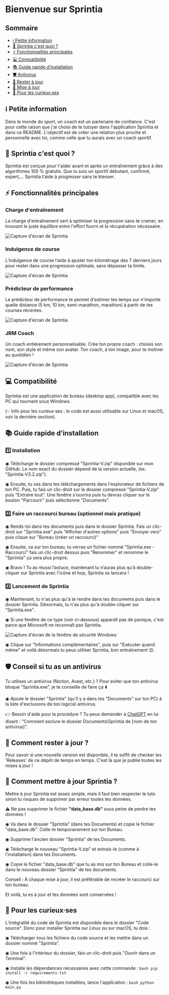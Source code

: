 # Bienvenue sur Sprintia

## Sommaire
- [ℹ️ Petite information](#ℹ️-petite-information)
- [📌 Sprintia c'est quoi ?](#-sprintia-cest-quoi-)
- [⚡ Fonctionnalités principales](#-fonctionnalités-principales)
- [💻 Compatibilité](#-compatibilité)
- [📚 Guide rapide d’installation](#-guide-rapide-dinstallation)
- [🛡️ Antivirus](#️-conseil-si-tu-as-un-antivirus)
- [🔔 Rester à jour](#-comment-rester-à-jour-)
- [🔄️ Mise à jour](#️-comment-mettre-à-jour-Sprintia-)
- [🤔 Pour les curieux·ses](#-pour-les-curieuxses)

## ℹ️ Petite information

Dans le monde du sport, un coach est un partenaire de confiance. C'est pour cette raison que j'ai choisi de te tutoyer dans l'application Sprintia et dans ce README. L'objectif est de créer une relation plus proche et personnelle avec toi, comme celle que tu aurais avec un coach sportif.

## 📌 Sprintia c'est quoi ?

Sprintia est conçue pour t'aider avant et après un entraînement grâce à des algorithmes 100 % gratuits. Que tu sois un sportif débutant, confirmé, expert,... Sprintia t’aide à progresser sans te blesser.

## ⚡ Fonctionnalités principales

### Charge d'entraînement
La charge d'entraînement sert à optimiser ta progression sans te cramer, en trouvant le juste équilibre entre l'effort fourni et la récupération nécessaire.

![Capture d'écran de Sprintia](<Images/Charge d'entraînement.png>)

### Indulgence de course
L’indulgence de course t’aide à ajuster ton kilométrage des 7 derniers jours pour rester dans une progression optimale, sans dépasser ta limite.

![Capture d'écran de Sprintia](<Images/Indulgence de course.png>)

### Prédicteur de performance
Le prédicteur de performance te permet d'estimer tes temps sur n'importe quelle distance (5 km, 10 km, semi-marathon, marathon) à partir de tes courses récentes.

![Capture d'écran de Sprintia](<Images/Prédicteur de performance.png>)

### JRM Coach
Un coach entièrement personnalisable. Crée ton propre coach : choisis son nom, son style et même son avatar. Ton coach, à ton image, pour te motiver au quotidien !

![Capture d'écran de Sprintia](<Images/JRM Coach.png>)

## 💻 Compatibilité

Sprintia est une application de bureau (desktop app), compatible avec les PC qui tournent sous Windows.

(💡 Info pour les curieux·ses : le code est aussi utilisable sur Linux et macOS, voir la dernière section).

## 📚 Guide rapide d’installation

### 1️⃣ Installation

◉ Télécharge le dossier compressé "Sprintia-V.zip" disponible sur mon GitHub. Le nom exact du dossier dépend de la version actuelle, (ex. "Sprintia-V3.2.zip").

◉ Ensuite, tu vas dans tes téléchargements dans l'explorateur de fichiers de ton PC. Puis, tu fais un clic-droit sur le dossier compressé "Sprintia-V.zip" puis "Extraire tout". Une fenêtre s'ouvrira puis tu devras cliquer sur le bouton "Parcourir" puis sélectionne "Documents".

### 2️⃣ Faire un raccourci bureau (optionnel mais pratique)

◉ Rends-toi dans tes documents puis dans le dossier Sprintia. Fais un clic-droit sur "Sprintia.exe" puis "Afficher d'autres options" puis "Envoyer vers" puis clique sur "Bureau (créer un raccourci)"

◉ Ensuite, va sur ton bureau, tu verras un fichier nommé "Sprintia.exe - Raccourci" fais un clic-droit dessus puis "Renommer" et renomme le "Sprintia" ça sera plus propre.

◉ Bravo ! Tu as réussi l’astuce, maintenant tu n’auras plus qu’à double-cliquer sur Sprintia avec l'icône et hop, Sprintia se lancera !

### 3️⃣ Lancement de Sprintia

◉ Maintenant, tu n'as plus qu'à te rendre dans tes documents puis dans le dossier Sprintia. Désormais, tu n'as plus qu'à double-cliquer sur "Sprintia.exe".

◉ Si une fenêtre de ce type (voir ci-dessous) apparaît pas de panique, c'est parce que Microsoft ne reconnaît pas Sprintia.

![Capture d'écran de la fenêtre de sécurité Windows](<Images/Windows Security.png>)

◉ Clique sur "Informations complémentaires", puis sur "Exécuter quand même" et voilà désormais tu peux utiliser Sprintia, bon entraînement 😉.

## 🛡️ Conseil si tu as un antivirus 

Tu utilises un antivirus (Norton, Avast, etc.) ? Pour éviter que ton antivirus bloque "Sprintia.exe", je te conseille de faire ça ⬇️

◉ Ajoute le dossier "Sprintia" (qu'il y a dans tes "Documents" sur ton PC) à la liste d'exclusions de ton logiciel antivirus.

👉 Besoin d'aide pour la procédure ? Tu peux demander à [ChatGPT](https://chatgpt.com/) en lui disant : "Comment exclure le dossier Documents\Sprintia de [nom de ton antivirus]".

## 🔔 Comment rester à jour ?

Pour savoir si une nouvelle version est disponible, il te suffit de checker les 'Releases' de ce dépôt de temps en temps. C'est là que je publie toutes les mises à jour !

## 🔄️ Comment mettre à jour Sprintia ?

Mettre à jour Sprintia est assez simple, mais il faut bien respecter le tuto sinon tu risques de supprimer par erreur toutes tes données.

⚠️ Ne pas supprimer le fichier **"data_base.db"** sous peine de perdre tes données !

◉ Va dans le dossier "Sprintia" (dans tes Documents) et copie le fichier "data_base.db". Colle-le temporairement sur ton Bureau.

◉ Supprime l'ancien dossier "Sprintia" de tes Documents.

◉ Télécharge le nouveau "Sprintia-V.zip" et extrais-le (comme à l'installation) dans tes Documents.

◉ Copie le fichier "data_base.db" que tu as mis sur ton Bureau et colle-le dans le nouveau dossier "Sprintia" de tes documents.

Conseil : À chaque mise à jour, il est préférable de recréer le raccourci sur ton bureau.

Et voilà, tu es à jour et tes données sont conservées !

## 🤔 Pour les curieux·ses

L’intégralité du code de Sprintia est disponible dans le dossier "Code source". 
Donc pour installer Sprintia sur Linux ou sur macOS, tu dois :

◉ Télécharger tous les fichiers du code source et les mettre dans un dossier nommé "Sprintia".

◉ Une fois à l'intérieur du dossier, fais un clic-droit puis "Ouvrir dans un Terminal".

◉ Installe les dépendances nécessaires avec cette commande :
    ```bash
    pip install -r requirements.txt
    ```

◉ Une fois les bibliothèques installées, lance l'application :
    ```bash
    python main.py
    ```
